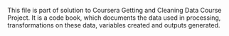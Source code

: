 This file is part of solution to Coursera Getting and Cleaning Data Course Project. It is a code book, which documents the data used in processing, transformations on these data, variables created and outputs generated.



